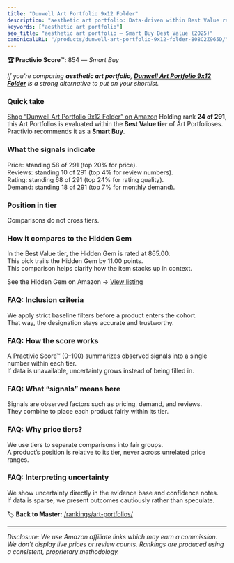 ```yaml
---
title: "Dunwell Art Portfolio 9x12 Folder"
description: "aesthetic art portfolio: Data-driven within Best Value ranking using the Practivio Score™. Positioned by quality, value, demand, findability, momentum."
keywords: ["aesthetic art portfolio"]
seo_title: "aesthetic art portfolio — Smart Buy Best Value (2025)"
canonicalURL: "/products/dunwell-art-portfolio-9x12-folder-B08C2Z965D/"
---
```


**🏆 Practivio Score™:** 854 — _Smart Buy_


*If you're comparing **aesthetic art portfolio**, **[Dunwell Art Portfolio 9x12 Folder](https://www.amazon.com/dp/B08C2Z965D?tag=practivio-20)** is a strong alternative to put on your shortlist.*
### Quick take
[Shop “Dunwell Art Portfolio 9x12 Folder” on Amazon](https://www.amazon.com/dp/B08C2Z965D?tag=practivio-20)
Holding rank **24 of 291**, this Art Portfolios is evaluated within the **Best Value tier** of Art Portfolioses.  
Practivio recommends it as a **Smart Buy**.

### What the signals indicate
Price: standing 58 of 291 (top 20% for price).  
Reviews: standing 10 of 291 (top 4% for review numbers).  
Rating: standing 68 of 291 (top 24% for rating quality).  
Demand: standing 18 of 291 (top 7% for monthly demand).

### Position in tier
Comparisons do not cross tiers.

### How it compares to the Hidden Gem
In the Best Value tier, the Hidden Gem is rated at 865.00.  
This pick trails the Hidden Gem by 11.00 points.  
This comparison helps clarify how the item stacks up in context.  

See the Hidden Gem on Amazon → [View listing](https://www.amazon.com/dp/B0CKX61ML4?tag=practivio-20)

### FAQ: Inclusion criteria
We apply strict baseline filters before a product enters the cohort.  
That way, the designation stays accurate and trustworthy.

### FAQ: How the score works
A Practivio Score™ (0–100) summarizes observed signals into a single number within each tier.  
If data is unavailable, uncertainty grows instead of being filled in.

### FAQ: What “signals” means here
Signals are observed factors such as pricing, demand, and reviews.  
They combine to place each product fairly within its tier.

### FAQ: Why price tiers?
We use tiers to separate comparisons into fair groups.  
A product’s position is relative to its tier, never across unrelated price ranges.

### FAQ: Interpreting uncertainty
We show uncertainty directly in the evidence base and confidence notes.  
If data is sparse, we present outcomes cautiously rather than speculate.


🏷️ **Back to Master:** [/rankings/art-portfolios/](/rankings/art-portfolios/)

---
_Disclosure: We use Amazon affiliate links which may earn a commission. We don’t display live prices or review counts. Rankings are produced using a consistent, proprietary methodology._
